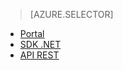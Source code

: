 ﻿> [AZURE.SELECTOR]
- [Portal](http://azure.microsoft.com/blog/2014/09/10/getting-started-with-live-streaming-using-the-azure-management-portal/)
- [SDK .NET](https://msdn.microsoft.com/library/azure/dn783465.aspx)
- [API REST](https://msdn.microsoft.com/library/azure/dn783458.aspx) 


<!--HONumber=52-->